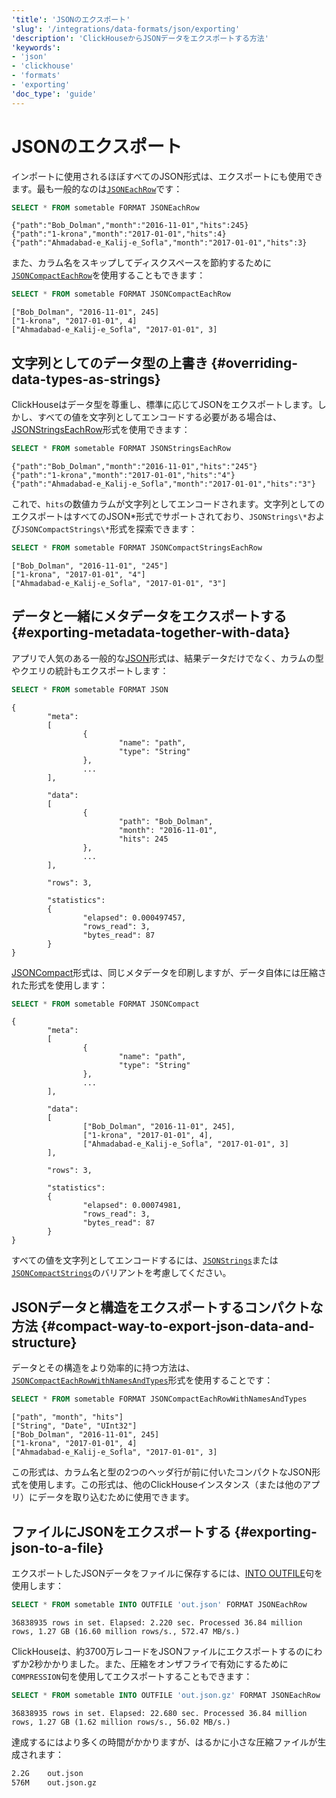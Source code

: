 ```yaml
---
'title': 'JSONのエクスポート'
'slug': '/integrations/data-formats/json/exporting'
'description': 'ClickHouseからJSONデータをエクスポートする方法'
'keywords':
- 'json'
- 'clickhouse'
- 'formats'
- 'exporting'
'doc_type': 'guide'
---
```



# JSONのエクスポート

インポートに使用されるほぼすべてのJSON形式は、エクスポートにも使用できます。最も一般的なのは[`JSONEachRow`](/interfaces/formats.md/#jsoneachrow)です：

```sql
SELECT * FROM sometable FORMAT JSONEachRow
```
```response
{"path":"Bob_Dolman","month":"2016-11-01","hits":245}
{"path":"1-krona","month":"2017-01-01","hits":4}
{"path":"Ahmadabad-e_Kalij-e_Sofla","month":"2017-01-01","hits":3}
```

また、カラム名をスキップしてディスクスペースを節約するために[`JSONCompactEachRow`](/interfaces/formats#jsoncompacteachrow)を使用することもできます：

```sql
SELECT * FROM sometable FORMAT JSONCompactEachRow
```
```response
["Bob_Dolman", "2016-11-01", 245]
["1-krona", "2017-01-01", 4]
["Ahmadabad-e_Kalij-e_Sofla", "2017-01-01", 3]
```

## 文字列としてのデータ型の上書き {#overriding-data-types-as-strings}

ClickHouseはデータ型を尊重し、標準に応じてJSONをエクスポートします。しかし、すべての値を文字列としてエンコードする必要がある場合は、[JSONStringsEachRow](/interfaces/formats.md/#jsonstringseachrow)形式を使用できます：

```sql
SELECT * FROM sometable FORMAT JSONStringsEachRow
```
```response
{"path":"Bob_Dolman","month":"2016-11-01","hits":"245"}
{"path":"1-krona","month":"2017-01-01","hits":"4"}
{"path":"Ahmadabad-e_Kalij-e_Sofla","month":"2017-01-01","hits":"3"}
```

これで、`hits`の数値カラムが文字列としてエンコードされます。文字列としてのエクスポートはすべてのJSON*形式でサポートされており、`JSONStrings\*`および`JSONCompactStrings\*`形式を探索できます：

```sql
SELECT * FROM sometable FORMAT JSONCompactStringsEachRow
```
```response
["Bob_Dolman", "2016-11-01", "245"]
["1-krona", "2017-01-01", "4"]
["Ahmadabad-e_Kalij-e_Sofla", "2017-01-01", "3"]
```

## データと一緒にメタデータをエクスポートする {#exporting-metadata-together-with-data}

アプリで人気のある一般的な[JSON](/interfaces/formats.md/#json)形式は、結果データだけでなく、カラムの型やクエリの統計もエクスポートします：

```sql
SELECT * FROM sometable FORMAT JSON
```
```response
{
        "meta":
        [
                {
                        "name": "path",
                        "type": "String"
                },
                ...
        ],

        "data":
        [
                {
                        "path": "Bob_Dolman",
                        "month": "2016-11-01",
                        "hits": 245
                },
                ...
        ],

        "rows": 3,

        "statistics":
        {
                "elapsed": 0.000497457,
                "rows_read": 3,
                "bytes_read": 87
        }
}
```

[JSONCompact](/interfaces/formats.md/#jsoncompact)形式は、同じメタデータを印刷しますが、データ自体には圧縮された形式を使用します：

```sql
SELECT * FROM sometable FORMAT JSONCompact
```
```response
{
        "meta":
        [
                {
                        "name": "path",
                        "type": "String"
                },
                ...
        ],

        "data":
        [
                ["Bob_Dolman", "2016-11-01", 245],
                ["1-krona", "2017-01-01", 4],
                ["Ahmadabad-e_Kalij-e_Sofla", "2017-01-01", 3]
        ],

        "rows": 3,

        "statistics":
        {
                "elapsed": 0.00074981,
                "rows_read": 3,
                "bytes_read": 87
        }
}
```

すべての値を文字列としてエンコードするには、[`JSONStrings`](/interfaces/formats.md/#jsonstrings)または[`JSONCompactStrings`](/interfaces/formats.md/#jsoncompactstrings)のバリアントを考慮してください。

## JSONデータと構造をエクスポートするコンパクトな方法 {#compact-way-to-export-json-data-and-structure}

データとその構造をより効率的に持つ方法は、[`JSONCompactEachRowWithNamesAndTypes`](/interfaces/formats.md/#jsoncompacteachrowwithnamesandtypes)形式を使用することです：

```sql
SELECT * FROM sometable FORMAT JSONCompactEachRowWithNamesAndTypes
```
```response
["path", "month", "hits"]
["String", "Date", "UInt32"]
["Bob_Dolman", "2016-11-01", 245]
["1-krona", "2017-01-01", 4]
["Ahmadabad-e_Kalij-e_Sofla", "2017-01-01", 3]
```

この形式は、カラム名と型の2つのヘッダ行が前に付いたコンパクトなJSON形式を使用します。この形式は、他のClickHouseインスタンス（または他のアプリ）にデータを取り込むために使用できます。

## ファイルにJSONをエクスポートする {#exporting-json-to-a-file}

エクスポートしたJSONデータをファイルに保存するには、[INTO OUTFILE](/sql-reference/statements/select/into-outfile.md)句を使用します：

```sql
SELECT * FROM sometable INTO OUTFILE 'out.json' FORMAT JSONEachRow
```
```response
36838935 rows in set. Elapsed: 2.220 sec. Processed 36.84 million rows, 1.27 GB (16.60 million rows/s., 572.47 MB/s.)
```

ClickHouseは、約3700万レコードをJSONファイルにエクスポートするのにわずか2秒かかりました。また、圧縮をオンザフライで有効にするために`COMPRESSION`句を使用してエクスポートすることもできます：

```sql
SELECT * FROM sometable INTO OUTFILE 'out.json.gz' FORMAT JSONEachRow
```
```response
36838935 rows in set. Elapsed: 22.680 sec. Processed 36.84 million rows, 1.27 GB (1.62 million rows/s., 56.02 MB/s.)
```

達成するにはより多くの時間がかかりますが、はるかに小さな圧縮ファイルが生成されます：

```bash
2.2G    out.json
576M    out.json.gz
```
